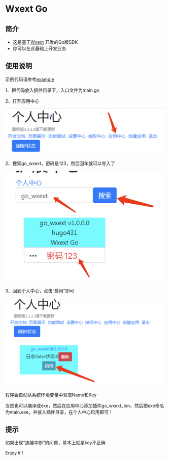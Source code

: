 # Wxext Go

## 简介

* 这是基于[Wxext](https://www.wxext.cn/) 开发的Go版SDK
* 你可以在此基础上开发业务



## 使用说明

示例代码请参考[example](https://github.com/asushugo/go-wxext/tree/main/example)

1、把代码放入插件目录下，入口文件为main.go



2、打开应用中心

![image-20210430103144618](docs/1.png)

2、搜索go_wxext，密码是123，然后回车就可以导入了

![image-20210430103325404](docs/2.png)

3、回到个人中心，点击“启用”即可

![image-20210430125601980](docs/3.png)

程序会自动从系统环境变量中获取Name和Key



当然也可以编译成exe，然后在应用中心添加插件go_wxext_bin，然后把exe命名为main.exe，并放入插件目录，在个人中心启用即可！

## 提示

如果出现“连接中断”的问题，基本上就是key不正确

Enjoy it !

